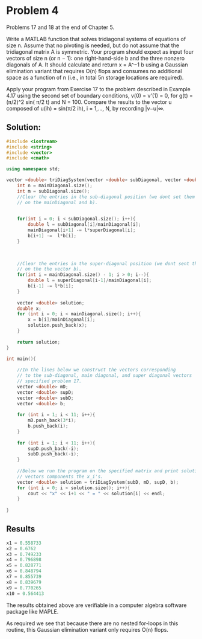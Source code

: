 # Problem 4
Problems 17 and 18 at the end of Chapter 5.  

Write a MATLAB function that solves tridiagonal systems of equations of size n. Assume
that no pivoting is needed, but do not assume that the tridiagonal matrix A is symmetric. Your
program should expect as input four vectors of size n (or n − 1): one right-hand-side b and
the three nonzero diagonals of A. It should calculate and return x = A^−1 b using a Gaussian
elimination variant that requires O(n) flops and consumes no additional space as a function of
n (i.e., in total 5n storage locations are required).

Apply your program from Exercise 17 to the problem described in Example 4.17 using the
second set of boundary conditions, v(0) = v'(1) = 0, for g(t) = (π/2)^2 sin( π/2 t) and N = 100.
Compare the results to the vector u composed of u(ih) = sin(π/2 ih), i = 1,..., N, by recording |v−u|∞.

## Solution: 
```C++
#include <iostream>
#include <string>
#include <vector>
#include <cmath>

using namespace std;

vector <double> triDiagSystem(vector <double> subDiagonal, vector <double> mainDiagonal, vector <double> superDiagonal, vector <double> b){
    int n = mainDiagonal.size();
    int m = subDiagonal.size();
    //Clear the entries in the sub-diagonal position (we dont set them to zero, but we record the effects of this operation 
    // on the mainDiagonal and b).
    

    for(int i = 0; i < subDiagonal.size(); i++){
        double l = subDiagonal[i]/mainDiagonal[i];
        mainDiagonal[i+1] -= l*superDiagonal[i];
        b[i+1] -=  l*b[i];
    }
    
   

    //Clear the entries in the super-diagonal position (we dont sent them to zero, but record the effects of this operation 
    // on the the vector b).
    for(int i = mainDiagonal.size() - 1; i > 0; i--){
        double l = superDiagonal[i-1]/mainDiagonal[i];
        b[i-1] -= l*b[i];  
    }
    
    vector <double> solution; 
    double x; 
    for (int i = 0; i < mainDiagonal.size(); i++){
        x = b[i]/mainDiagonal[i]; 
        solution.push_back(x);
    }
    
    return solution; 
}

int main(){
    
    //In the lines below we construct the vectors corresponding
    // to the sub-diagonal, main diagonal, and super diagonal vectors
    // specified problem 17. 
    vector <double> mD;  
    vector <double> supD; 
    vector <double> subD; 
    vector <double> b; 
    
    for (int i = 1; i < 11; i++){
        mD.push_back(3*i);
        b.push_back(i);
    }
    
    for (int i = 1; i < 11; i++){
        supD.push_back(-i);
        subD.push_back(-i);
    }
    
    //Below we run the program on the specified matrix and print solution 
    // vectors components the x_i's. 
    vector <double> solution = triDiagSystem(subD, mD, supD, b); 
    for (int i = 0; i < solution.size(); i++){
        cout << "x" << i+1 << " = " << solution[i] << endl; 
    }
    
}
```
## Results 

```C++
x1 = 0.558733
x2 = 0.6762
x3 = 0.749233
x4 = 0.796898
x5 = 0.828771
x6 = 0.848794
x7 = 0.855739
x8 = 0.839679
x9 = 0.770265
x10 = 0.564413
```

The results obtained above are verifiable in a computer algebra software package like MAPLE.  

As required we see that because there are no nested for-loops in this routine, this 
Gaussian elimination variant only requires O(n) flops.  
